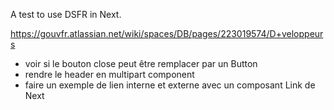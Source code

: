 A test to use DSFR in Next.

https://gouvfr.atlassian.net/wiki/spaces/DB/pages/223019574/D+veloppeurs


- voir si le bouton close peut être remplacer par un Button
- rendre le header en multipart component
- faire un exemple de lien interne et externe avec un composant Link de Next